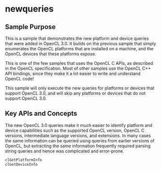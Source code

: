 # newqueries

## Sample Purpose

This is a sample that demonstrates the new platform and device queries that were added in OpenCL 3.0.
It builds on the previous sample that simply enumerates the OpenCL platforms that are installed on a machine, and the OpenCL devices that these platforms expose.

This is one of the few samples that uses the OpenCL C APIs, as described in the OpenCL specification.
Most of other samples use the OpenCL C++ API bindings, since they make it a lot easier to write and understand OpenCL code!

This sample will only execute the new queries for platforms or devices that support OpenCL 3.0, and will skip any platforms or devices that do not support OpenCL 3.0.

## Key APIs and Concepts

The new OpenCL 3.0 queries make it much easier to identify platform and device capabilities such as the supported OpenCL version, OpenCL C versions, intermediate language versions, and extensions.
In many cases the same information can be queried using queries from earlier versions of OpenCL, but extracting the same information frequently required parsing string queries and hence was complicated and error-prone.

```c
clGetPlatformInfo
clGetDeviceInfo
```
